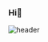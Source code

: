 ### Hi👋

<!--
**hwangyeonghui/hwangyeonghui** is a ✨ _special_ ✨ repository because its `README.md` (this file) appears on your GitHub profile.

Here are some ideas to get you started:

- 🔭 I’m currently working on ...
- 🌱 I’m currently learning ...
- 👯 I’m looking to collaborate on ...
- 🤔 I’m looking for help with ...
- 💬 Ask me about ...
- 📫 How to reach me: ...
- 😄 Pronouns: ...
- ⚡ Fun fact: ...
-->

![header](https://capsule-render.vercel.app/api?type=slice&color=auto&customColorList=28&height=300&section=footer&text=There%20are%20no%20shortcuts%20to%20any%20place%20worth%20going.%20⍢⃝&animation=twinkling&fontColor=dcdcdc&fontSize=20&fontAlign=31&fontAlignY=90)
